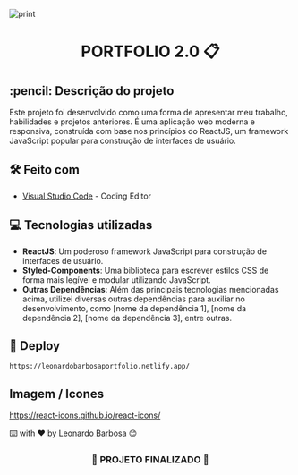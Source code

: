 ![print](https://github.com/leonardojpereira/portfolio2.0/assets/87662269/f226bb86-0abe-48b1-8fac-3efb392f4e61)


<h1 align="center">
 PORTFOLIO 2.0 📋
</h1>

<h2>
  :pencil: Descrição do projeto
</h2>

<p>
Este projeto foi desenvolvido como uma forma de apresentar meu trabalho, habilidades e projetos anteriores. É uma aplicação web moderna e responsiva, construída com base nos princípios do ReactJS, um framework JavaScript popular para construção de interfaces de usuário. 
</p>

## 🛠️ Feito com
* [Visual Studio Code](https://code.visualstudio.com) - Coding Editor

## 💻 Tecnologias utilizadas
- **ReactJS**: Um poderoso framework JavaScript para construção de interfaces de usuário.
- **Styled-Components**: Uma biblioteca para escrever estilos CSS de forma mais legível e modular utilizando JavaScript.
- **Outras Dependências**: Além das principais tecnologias mencionadas acima, utilizei diversas outras dependências para auxiliar no desenvolvimento, como [nome da dependência 1], [nome da dependência 2], [nome da dependência 3], entre outras.

## :link: Deploy

```
https://leonardobarbosaportfolio.netlify.app/
```

## Imagem / Icones

https://react-icons.github.io/react-icons/

⌨️ with ❤️ by [Leonardo Barbosa](https://github.com/leonardojpereira) 😊

<h3 align="center">
  
  :construction: PROJETO FINALIZADO :construction:
  
</h3>
